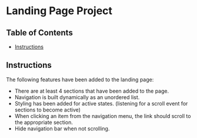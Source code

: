 # Landing Page Project

## Table of Contents

* [Instructions](#instructions)

## Instructions

The following features have been added to the landing page:

* There are at least 4 sections that have been added to the page. 
* Navigation is built dynamically as an unordered list. 
* Styling has been added for active states. (listening for a scroll event for sections to become active)
* When clicking an item from the navigation menu, the link should scroll to the appropriate section. 
* Hide navigation bar when not scrolling. 